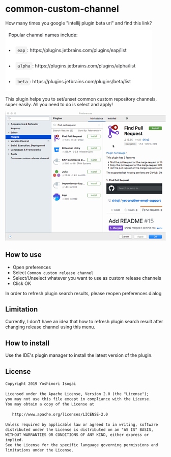 # common-custom-channel

How many times you google "intellij plugin beta url" and find this link?

![url-list](website/images/url-list.png)

This plugin helps you to set/unset common custom repository channels, super easily. All you need to do is select and apply!

![settings.gif](website/images/settings.gif)

## How to use

* Open preferences
* Select `Common custom release channel`
* Select/Unselect whatever you want to use as custom release channels
* Click OK

In order to refresh plugin search results, please reopen preferences dialog

## Limitation

Currently, I don't have an idea that how to refresh plugin search result after changing release channel using this menu.

## How to install

Use the IDE's plugin manager to install the latest version of the plugin.

## License

```
Copyright 2019 Yoshinori Isogai

Licensed under the Apache License, Version 2.0 (the "License");
you may not use this file except in compliance with the License.
You may obtain a copy of the License at

   http://www.apache.org/licenses/LICENSE-2.0

Unless required by applicable law or agreed to in writing, software
distributed under the License is distributed on an "AS IS" BASIS,
WITHOUT WARRANTIES OR CONDITIONS OF ANY KIND, either express or implied.
See the License for the specific language governing permissions and
limitations under the License.
```